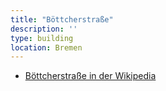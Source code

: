 ```yaml
---
title: "Böttcherstraße"
description: ''
type: building
location: Bremen
---
```


* [Böttcherstraße in der Wikipedia](https://de.wikipedia.org/wiki/B%C3%B6ttcherstra%C3%9Fe_(Bremen))
